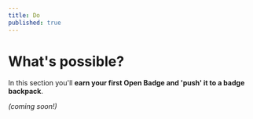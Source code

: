 ```yaml
---
title: Do
published: true
---
```


# What's possible?

In this section you'll **earn your first Open Badge and 'push' it to a badge backpack**.

*(coming soon!)*